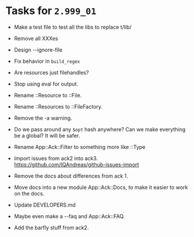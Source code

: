 # Tasks for `2.999_01`

* Make a test file to test all the libs to replace t/lib/

* Remove all XXXes

* Design --ignore-file

* Fix behavior in `build_regex`

* Are resources just filehandles?

* Stop using eval for output.

* Rename ::Resource to ::File.

* Rename ::Resources to ::FileFactory.

* Remove the -a warning.

* Do we pass around any `$opt` hash anywhere?  Can we make everything be a global?  It will be safer.

* Rename App::Ack::Filter to something more like ::Type

* Import issues from ack2 into ack3.  https://github.com/IQAndreas/github-issues-import

* Remove the docs about differences from ack 1.

* Move docs into a new module App::Ack::Docs, to make it easier to work on the docs.

* Update DEVELOPERS.md

* Maybe even make a --faq and App::Ack::FAQ.

* Add the barfly stuff from ack2.
